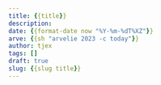 ```yaml
---
title: {{title}}
description:
date: {{format-date now "%Y-%m-%dT%XZ"}} 
arve: {{sh "arvelie 2023 -c today"}}
author: tjex
tags: []
draft: true
slug: {{slug title}}
---
```


